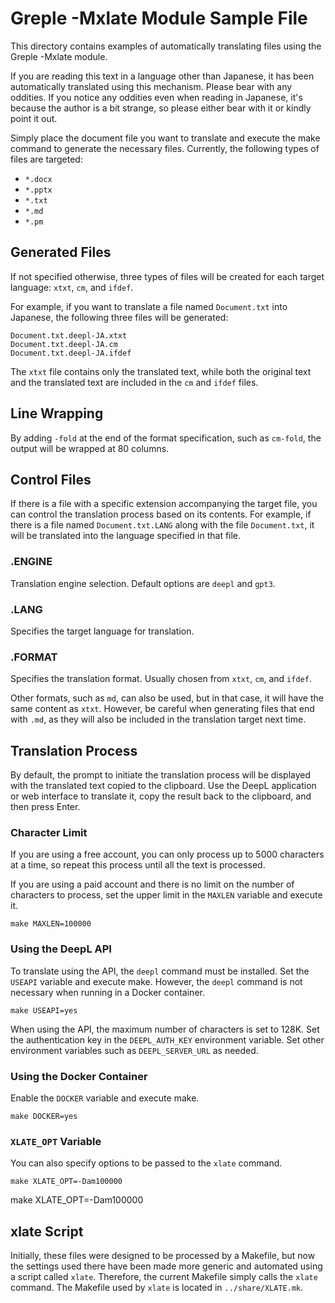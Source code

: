 # Greple -Mxlate Module Sample File

This directory contains examples of automatically translating files using the Greple -Mxlate module.

If you are reading this text in a language other than Japanese, it has been automatically translated using this mechanism. Please bear with any oddities. If you notice any oddities even when reading in Japanese, it's because the author is a bit strange, so please either bear with it or kindly point it out.

Simply place the document file you want to translate and execute the make command to generate the necessary files. Currently, the following types of files are targeted:

- `*.docx`
- `*.pptx`
- `*.txt`
- `*.md`
- `*.pm`

## Generated Files

If not specified otherwise, three types of files will be created for each target language: `xtxt`, `cm`, and `ifdef`.

For example, if you want to translate a file named `Document.txt` into Japanese, the following three files will be generated:

    Document.txt.deepl-JA.xtxt
    Document.txt.deepl-JA.cm
    Document.txt.deepl-JA.ifdef

The `xtxt` file contains only the translated text, while both the original text and the translated text are included in the `cm` and `ifdef` files.

## Line Wrapping

By adding `-fold` at the end of the format specification, such as `cm-fold`, the output will be wrapped at 80 columns.

## Control Files

If there is a file with a specific extension accompanying the target file, you can control the translation process based on its contents. For example, if there is a file named `Document.txt.LANG` along with the file `Document.txt`, it will be translated into the language specified in that file.

### .ENGINE

Translation engine selection. Default options are `deepl` and `gpt3`.

### .LANG

Specifies the target language for translation.

### .FORMAT

Specifies the translation format. Usually chosen from `xtxt`, `cm`, and `ifdef`.

Other formats, such as `md`, can also be used, but in that case, it will have the same content as `xtxt`. However, be careful when generating files that end with `.md`, as they will also be included in the translation target next time.

## Translation Process

By default, the prompt to initiate the translation process will be displayed with the translated text copied to the clipboard. Use the DeepL application or web interface to translate it, copy the result back to the clipboard, and then press Enter.

### Character Limit

If you are using a free account, you can only process up to 5000 characters at a time, so repeat this process until all the text is processed.

If you are using a paid account and there is no limit on the number of characters to process, set the upper limit in the `MAXLEN` variable and execute it.

    make MAXLEN=100000

### Using the DeepL API

To translate using the API, the `deepl` command must be installed. Set the `USEAPI` variable and execute make. However, the `deepl` command is not necessary when running in a Docker container.

    make USEAPI=yes

When using the API, the maximum number of characters is set to 128K. Set the authentication key in the `DEEPL_AUTH_KEY` environment variable. Set other environment variables such as `DEEPL_SERVER_URL` as needed.

### Using the Docker Container

Enable the `DOCKER` variable and execute make.

    make DOCKER=yes

### `XLATE_OPT` Variable

You can also specify options to be passed to the `xlate` command.

    make XLATE_OPT=-Dam100000

make XLATE_OPT=-Dam100000

## xlate Script

Initially, these files were designed to be processed by a Makefile, but now the settings used there have been made more generic and automated using a script called `xlate`. Therefore, the current Makefile simply calls the `xlate` command. The Makefile used by `xlate` is located in `../share/XLATE.mk`.
